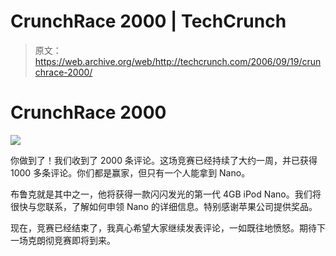 # CrunchRace 2000 | TechCrunch

> 原文：<https://web.archive.org/web/http://techcrunch.com/2006/09/19/crunchrace-2000/>

# CrunchRace 2000

![](img/645c95d5fe5ebb02a25fac6b01583f79.png)

你做到了！我们收到了 2000 条评论。这场竞赛已经持续了大约一周，并已获得 1000 多条评论。你们都是赢家，但只有一个人能拿到 Nano。

布鲁克就是其中之一，他将获得一款闪闪发光的第一代 4GB iPod Nano。我们将很快与您联系，了解如何申领 Nano 的详细信息。特别感谢苹果公司提供奖品。

现在，竞赛已经结束了，我真心希望大家继续发表评论，一如既往地愤怒。期待下一场克朗彻竞赛即将到来。